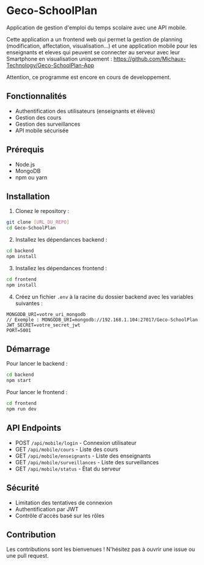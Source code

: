 # Geco-SchoolPlan

Application de gestion d'emploi du temps scolaire avec une API mobile.

Cette application a un frontend web qui permet la gestion de planning (modification, affectation, visualisation...)
et une application mobile pour les enseignants et eleves qui peuvent se connecter au serveur avec leur Smartphone en visualisation uniquement :
https://github.com/Michaux-Technology/Geco-SchoolPlan-App

Attention, ce programme est encore en cours de developpement.

## Fonctionnalités

- Authentification des utilisateurs (enseignants et élèves)
- Gestion des cours
- Gestion des surveillances
- API mobile sécurisée

## Prérequis

- Node.js
- MongoDB
- npm ou yarn

## Installation

1. Clonez le repository :
```bash
git clone [URL_DU_REPO]
cd Geco-SchoolPlan
```

2. Installez les dépendances backend :
```bash
cd backend
npm install
```

3. Installez les dépendances frontend :
```bash
cd frontend
npm install
```

4. Créez un fichier `.env` à la racine du dossier backend avec les variables suivantes :
```
MONGODB_URI=votre_uri_mongodb
// Exemple : MONGODB_URI=mongodb://192.168.1.104:27017/Geco-SchoolPlan
JWT_SECRET=votre_secret_jwt
PORT=5001
```

## Démarrage

Pour lancer le backend :
```bash
cd backend
npm start
```

Pour lancer le frontend :
```bash
cd frontend
npm run dev
```

## API Endpoints

- POST `/api/mobile/login` - Connexion utilisateur
- GET `/api/mobile/cours` - Liste des cours
- GET `/api/mobile/enseignants` - Liste des enseignants
- GET `/api/mobile/surveillances` - Liste des surveillances
- GET `/api/mobile/status` - État du serveur

## Sécurité

- Limitation des tentatives de connexion
- Authentification par JWT
- Contrôle d'accès basé sur les rôles

## Contribution

Les contributions sont les bienvenues ! N'hésitez pas à ouvrir une issue ou une pull request. 
